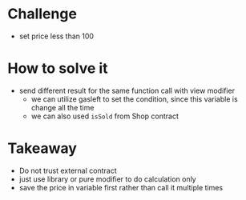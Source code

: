 # Challenge
- set price less than 100

# How to solve it
- send different result for the same function call with view modifier
    - we can utilize gasleft to set the condition, since this variable is change all the time
    - we can also used `isSold` from Shop contract

# Takeaway
- Do not trust external contract
- just use library or pure modifier to do calculation only
- save the price in variable first rather than call it multiple times
